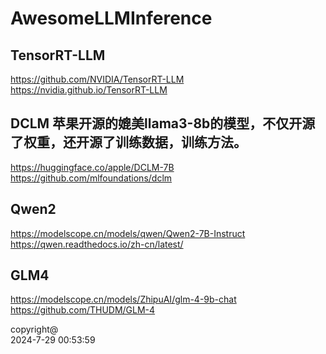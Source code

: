 # AwesomeLLMInference
## TensorRT-LLM
https://github.com/NVIDIA/TensorRT-LLM  
https://nvidia.github.io/TensorRT-LLM
## DCLM 苹果开源的媲美llama3-8b的模型，不仅开源了权重，还开源了训练数据，训练方法。
https://huggingface.co/apple/DCLM-7B  
https://github.com/mlfoundations/dclm
## Qwen2
https://modelscope.cn/models/qwen/Qwen2-7B-Instruct  
https://qwen.readthedocs.io/zh-cn/latest/
## GLM4
https://modelscope.cn/models/ZhipuAI/glm-4-9b-chat  
https://github.com/THUDM/GLM-4


copyright@  
2024-7-29 00:53:59
